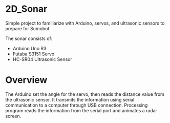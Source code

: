 # 2D_Sonar
Simple project to familiarize with Arduino, servos, and ultrasonic sensors to prepare for Sumobot.

The sonar consists of:
- Arduino Uno R3  
- Futaba S3151 Servo  
- HC-SR04 Ultrasonic Sensor

# Overview
The Arduino set the angle for the servo, then reads the distance value from the ultrasonic sensor. It transmits the information using serial communication to a computer through USB connection. Processing program reads the information from the serial port and animates a radar screen.
